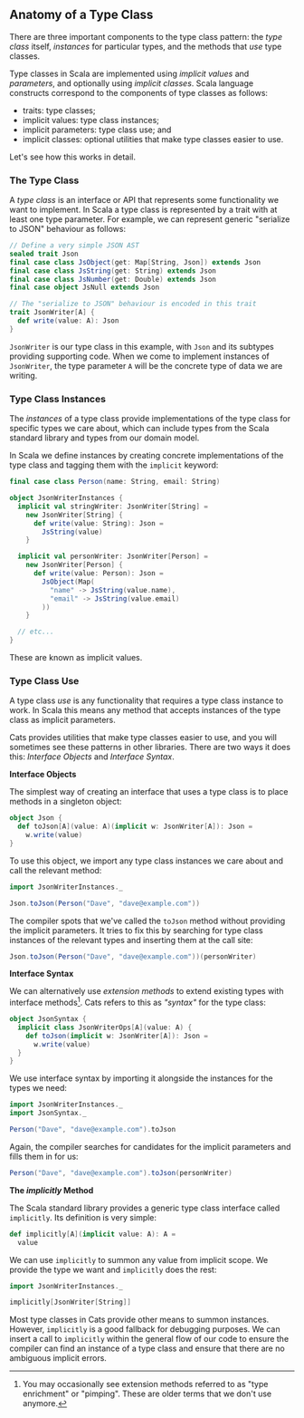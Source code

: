 ## Anatomy of a Type Class

There are three important components to the type class pattern:
the *type class* itself,
*instances* for particular types,
and the methods that *use* type classes.

Type classes in Scala are implemented using *implicit values* and *parameters*,
and optionally using *implicit classes*.
Scala language constructs correspond to the components of type classes as follows:

- traits: type classes;
- implicit values: type class instances;
- implicit parameters: type class use; and
- implicit classes: optional utilities that make type classes easier to use.

Let's see how this works in detail.


### The Type Class

A *type class* is an interface or API
that represents some functionality we want to implement.
In Scala a type class is represented by a trait with at least one type parameter.
For example, we can represent generic "serialize to JSON" behaviour
as follows:

```scala mdoc:silent:reset-object
// Define a very simple JSON AST
sealed trait Json
final case class JsObject(get: Map[String, Json]) extends Json
final case class JsString(get: String) extends Json
final case class JsNumber(get: Double) extends Json
final case object JsNull extends Json

// The "serialize to JSON" behaviour is encoded in this trait
trait JsonWriter[A] {
  def write(value: A): Json
}
```

`JsonWriter` is our type class in this example,
with `Json` and its subtypes providing supporting code.
When we come to implement instances of `JsonWriter`,
the type parameter `A` will be the concrete type of data we are writing.

### Type Class Instances

The *instances* of a type class
provide implementations of the type class for specific types we care about,
which can include types from the Scala standard library
and types from our domain model.

In Scala we define instances by creating
concrete implementations of the type class
and tagging them with the `implicit` keyword:

```scala mdoc:silent
final case class Person(name: String, email: String)

object JsonWriterInstances {
  implicit val stringWriter: JsonWriter[String] =
    new JsonWriter[String] {
      def write(value: String): Json =
        JsString(value)
    }

  implicit val personWriter: JsonWriter[Person] =
    new JsonWriter[Person] {
      def write(value: Person): Json =
        JsObject(Map(
          "name" -> JsString(value.name),
          "email" -> JsString(value.email)
        ))
    }

  // etc...
}
```

These are known as implicit values.


### Type Class Use

A type class *use* is any functionality 
that requires a type class instance to work.
In Scala this means any method 
that accepts instances of the type class as implicit parameters.

Cats provides utilities that make type classes easier to use,
and you will sometimes see these patterns in other libraries.
There are two ways it does this: *Interface Objects* and *Interface Syntax*.

**Interface Objects**

The simplest way of creating an interface that uses a type class
is to place methods in a singleton object:

```scala mdoc:silent
object Json {
  def toJson[A](value: A)(implicit w: JsonWriter[A]): Json =
    w.write(value)
}
```

To use this object, we import any type class instances we care about
and call the relevant method:

```scala mdoc:silent
import JsonWriterInstances._
```

```scala mdoc
Json.toJson(Person("Dave", "dave@example.com"))
```

The compiler spots that we've called the `toJson` method
without providing the implicit parameters.
It tries to fix this by searching for type class instances
of the relevant types and inserting them at the call site:

```scala mdoc:silent
Json.toJson(Person("Dave", "dave@example.com"))(personWriter)
```

**Interface Syntax**

We can alternatively use *extension methods* to
extend existing types with interface methods[^pimping].
Cats refers to this as *"syntax"* for the type class:

[^pimping]: You may occasionally see extension methods
referred to as "type enrichment" or "pimping".
These are older terms that we don't use anymore.

```scala mdoc:silent
object JsonSyntax {
  implicit class JsonWriterOps[A](value: A) {
    def toJson(implicit w: JsonWriter[A]): Json =
      w.write(value)
  }
}
```

We use interface syntax by importing it
alongside the instances for the types we need:

```scala mdoc:silent
import JsonWriterInstances._
import JsonSyntax._
```

```scala mdoc
Person("Dave", "dave@example.com").toJson
```

Again, the compiler searches for candidates
for the implicit parameters and fills them in for us:

```scala mdoc:silent
Person("Dave", "dave@example.com").toJson(personWriter)
```

**The *implicitly* Method**

The Scala standard library provides
a generic type class interface called `implicitly`.
Its definition is very simple:

```scala
def implicitly[A](implicit value: A): A =
  value
```

We can use `implicitly` to summon any value from implicit scope.
We provide the type we want and `implicitly` does the rest:

```scala mdoc
import JsonWriterInstances._

implicitly[JsonWriter[String]]
```

Most type classes in Cats provide other means to summon instances.
However, `implicitly` is a good fallback for debugging purposes.
We can insert a call to `implicitly` within the general flow of our code
to ensure the compiler can find an instance of a type class
and ensure that there are no ambiguous implicit errors.

